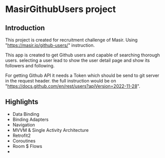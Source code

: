 
MasirGithubUsers project
==================================

Introduction
------------
This project is created for recruitment challenge of Masir. Using "https://masir.io/github-users/" 
instruction.

This app is created to get Github users and capable of searching thorough users. selecting a user 
lead to show the user detail page and show its followers and following.

For getting Github API it needs a Token which should be send to git server in the request header. 
the full instruction would be on "https://docs.github.com/en/rest/users?apiVersion=2022-11-28".

Highlights
--------------
- Data Binding
- Binding Adapters
- Navigation
- MVVM & Single Activity Architecture
- Retrofit2
- Coroutines
- Room $ Flows
- 